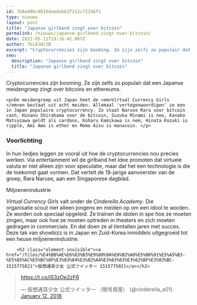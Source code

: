 ```yaml
---
id: 7b8a40bc80164aeda5b3f312cf2156f1
type: nieuws
layout: post
title: "Japanse girlband zingt over bitcoin"
permalink: /nieuws/japanse-girlband-zingt-over-bitcoin/
date: 2022-05-11T19:16:41.067Z
author: 7biA1WiYB
excerpt: "Cryptocurrencies zijn booming. Ze zijn zelfs zo populair dat een Japanse meidengroep zingt over bitcoins en ethereums.  "
seo:
  description: "Japanse girlband zingt over bitcoin"
  title: "Japanse girlband zingt over bitcoin"
---
```

Cryptocurrencies zijn booming. Ze zijn zelfs zo populair dat een Japanse meidengroep zingt over bitcoins en ethereums.  

    <p>De meidengroep uit Japan heet de <em>Virtual Currency Girls </em>en bestaat uit acht meiden. Allemaal 'vertegenwoordigen' ze een in Japan populaire cryptocurrency. Zo staat Naruse Rara voor bitcoin cash, Hinano Shirahama voor de bitcoin, Suzuka Minami is neo, Kanako Matsuzawa geldt als cardano, Koharu Kamikawa is nem, Hinata Kozuki is ripple, Ami Amo is ether en Momo Aisu is monacoin. </p>
<h3>Voorlichting</h3>
<p>In hun liedjes leggen ze vooral uit hoe de cryptocurrencies nou precies werken. Via entertainment wil de girlband het idee promoten dat virtuele valuta er niet alleen zijn voor speculatie, maar dat het een technologie is die de toekomst gaat vormen. Dat vertelt de 18-jarige aanvoerster van de groep, Rara Naruse, aan een Singaporese dagblad.</p>
<p>Miljoenenindustrie</p>
<p><em>Virtual Currency Girls</em> valt onder de <em>Cinderella Academy</em>. Die organisatie scout niet alleen jongens en meiden op om een idool te worden. Ze worden ook speciaal opgeleid. Ze trainen de idolen in spe hoe ze moeten zingen, maar ook hoe ze moeten optreden in theaters en zich moeten gedragen in commercials. En dat doen ze al tientallen jaren met succes. Deze tak van showbizz is in Japan en Zuid-Korea inmiddels uitgegroeid tot een heuse miljoenenindustrie.</p>
<p><div class="media media-element-container media-default"><div id="file-420777" class="file file-document file-text-oembed">

        <h2 class="element-invisible"><a href="/files/%E4%BB%AE%E6%83%B3%E9%80%9A%E8%B2%A8%E5%B0%91%E5%A5%B3-%E5%85%AC%E5%BC%8F%E3%83%84%E3%82%A4%E3%83%83%E3%82%BF%E3%83%BC-1515775021">仮想通貨少女 公式ツイッター 1515775021</a></h2>
    
  
  <div class="content">
    
<blockquote class="twitter-tweet" data-width="550"><p lang="und" dir="ltr"><a href="https://t.co/iS3zOe2zF6">https://t.co/iS3zOe2zF6</a></p>&mdash; 仮想通貨少女  公式ツイッター （暗号資産） (@cinderella_a01) <a href="https://twitter.com/cinderella_a01/status/951738924799442944?ref_src=twsrc%5Etfw">January 12, 2018</a></blockquote>
<script async="" src="https://platform.twitter.com/widgets.js" charset="utf-8"></script>
  </div>

  
</div>
</div>  
